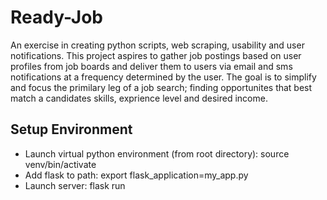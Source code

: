 # Ready-Job
An exercise in creating python scripts, web scraping, usability and user notifications. This project aspires to gather job postings based on user profiles from job boards and deliver them to users via email and sms notifications at a frequency determined by the user. The goal is to simplify and focus the primilary leg of a job search; finding opportunites that best match a candidates skills, exprience level and desired income.

## Setup Environment
- Launch virtual python environment (from root directory): source venv/bin/activate
- Add flask to path: export flask_application=my_app.py
- Launch server: flask run

